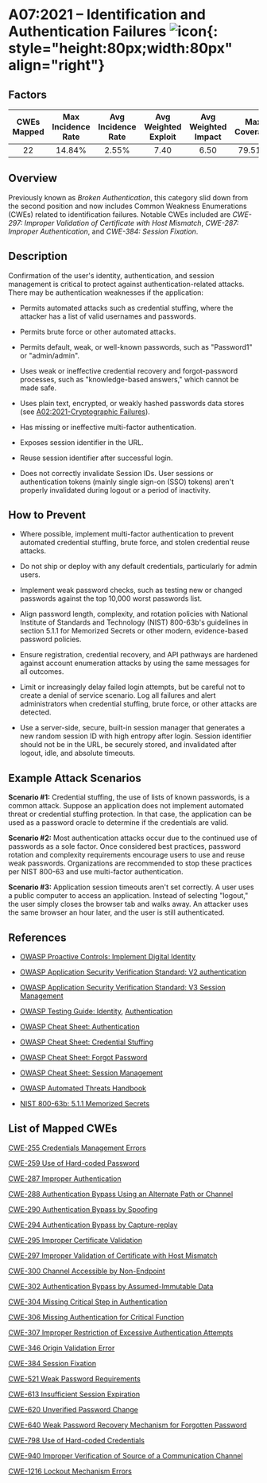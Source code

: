 # A07:2021 – Identification and Authentication Failures    ![icon](assets/TOP_10_Icons_Final_Identification_and_Authentication_Failures.png){: style="height:80px;width:80px" align="right"}

## Factors

| CWEs Mapped | Max Incidence Rate | Avg Incidence Rate | Avg Weighted Exploit | Avg Weighted Impact | Max Coverage | Avg Coverage | Total Occurrences | Total CVEs |
|:-------------:|:--------------------:|:--------------------:|:--------------:|:--------------:|:----------------------:|:---------------------:|:-------------------:|:------------:|
| 22          | 14.84%             | 2.55%              | 7.40                 | 6.50                | 79.51%       | 45.72%       | 132,195           | 3,897      |

## Overview

Previously known as *Broken Authentication*, this category slid down
from the second position and now includes Common Weakness 
Enumerations (CWEs) related to identification
failures. Notable CWEs included are *CWE-297: Improper Validation of
Certificate with Host Mismatch*, *CWE-287: Improper Authentication*, and
*CWE-384: Session Fixation*.

## Description 

Confirmation of the user's identity, authentication, and session
management is critical to protect against authentication-related
attacks. There may be authentication weaknesses if the application:

-   Permits automated attacks such as credential stuffing, where the
    attacker has a list of valid usernames and passwords.

-   Permits brute force or other automated attacks.

-   Permits default, weak, or well-known passwords, such as "Password1"
    or "admin/admin".

-   Uses weak or ineffective credential recovery and forgot-password
    processes, such as "knowledge-based answers," which cannot be made
    safe.

-   Uses plain text, encrypted, or weakly hashed passwords data stores (see
    [A02:2021-Cryptographic Failures](A02_2021-Cryptographic_Failures.md)).

-   Has missing or ineffective multi-factor authentication.

-   Exposes session identifier in the URL.

-   Reuse session identifier after successful login.

-   Does not correctly invalidate Session IDs. User sessions or
    authentication tokens (mainly single sign-on (SSO) tokens) aren't
    properly invalidated during logout or a period of inactivity.

## How to Prevent

-   Where possible, implement multi-factor authentication to prevent
    automated credential stuffing, brute force, and stolen credential
    reuse attacks.

-   Do not ship or deploy with any default credentials, particularly for
    admin users.

-   Implement weak password checks, such as testing new or changed
    passwords against the top 10,000 worst passwords list.

-   Align password length, complexity, and rotation policies with
    National Institute of Standards and Technology (NIST)
    800-63b's guidelines in section 5.1.1 for Memorized Secrets or other
    modern, evidence-based password policies.

-   Ensure registration, credential recovery, and API pathways are
    hardened against account enumeration attacks by using the same
    messages for all outcomes.

-   Limit or increasingly delay failed login attempts, but be careful not to create a denial of service scenario. Log all failures
    and alert administrators when credential stuffing, brute force, or
    other attacks are detected.

-   Use a server-side, secure, built-in session manager that generates a
    new random session ID with high entropy after login. Session identifier
    should not be in the URL, be securely stored, and invalidated after
    logout, idle, and absolute timeouts.

## Example Attack Scenarios

**Scenario #1:** Credential stuffing, the use of lists of known
passwords, is a common attack. Suppose an application does not implement
automated threat or credential stuffing protection. In that case, the
application can be used as a password oracle to determine if the
credentials are valid.

**Scenario #2:** Most authentication attacks occur due to the continued
use of passwords as a sole factor. Once considered best practices,
password rotation and complexity requirements encourage users to use
and reuse weak passwords. Organizations are recommended to stop these
practices per NIST 800-63 and use multi-factor authentication.

**Scenario #3:** Application session timeouts aren't set correctly. A
user uses a public computer to access an application. Instead of
selecting "logout," the user simply closes the browser tab and walks
away. An attacker uses the same browser an hour later, and the user is
still authenticated.

## References

-   [OWASP Proactive Controls: Implement Digital
    Identity](https://owasp.org/www-project-proactive-controls/v3/en/c6-digital-identity)

-   [OWASP Application Security Verification Standard: V2
    authentication](https://owasp.org/www-project-application-security-verification-standard)

-   [OWASP Application Security Verification Standard: V3 Session
    Management](https://owasp.org/www-project-application-security-verification-standard)

-   [OWASP Testing Guide: Identity](https://owasp.org/www-project-web-security-testing-guide/stable/4-Web_Application_Security_Testing/03-Identity_Management_Testing/README), [Authentication](https://owasp.org/www-project-web-security-testing-guide/stable/4-Web_Application_Security_Testing/04-Authentication_Testing/README)

-   [OWASP Cheat Sheet:
    Authentication](https://cheatsheetseries.owasp.org/cheatsheets/Authentication_Cheat_Sheet.html)

-   [OWASP Cheat Sheet: Credential Stuffing](https://cheatsheetseries.owasp.org/cheatsheets/Credential_Stuffing_Prevention_Cheat_Sheet.html)

-   [OWASP Cheat Sheet: Forgot
    Password](https://cheatsheetseries.owasp.org/cheatsheets/Forgot_Password_Cheat_Sheet.html)

-   [OWASP Cheat Sheet: Session Management](https://cheatsheetseries.owasp.org/cheatsheets/Session_Management_Cheat_Sheet.html)

-   [OWASP Automated Threats
    Handbook](https://owasp.org/www-project-automated-threats-to-web-applications/)

-   [NIST 800-63b: 5.1.1 Memorized Secrets](https://pages.nist.gov/800-63-3/sp800-63b.html#memsecret)

## List of Mapped CWEs

[CWE-255 Credentials Management Errors](https://cwe.mitre.org/data/definitions/255.html)

[CWE-259 Use of Hard-coded Password](https://cwe.mitre.org/data/definitions/259.html)

[CWE-287 Improper Authentication](https://cwe.mitre.org/data/definitions/287.html)

[CWE-288 Authentication Bypass Using an Alternate Path or Channel](https://cwe.mitre.org/data/definitions/288.html)

[CWE-290 Authentication Bypass by Spoofing](https://cwe.mitre.org/data/definitions/290.html)

[CWE-294 Authentication Bypass by Capture-replay](https://cwe.mitre.org/data/definitions/294.html)

[CWE-295 Improper Certificate Validation](https://cwe.mitre.org/data/definitions/295.html)

[CWE-297 Improper Validation of Certificate with Host Mismatch](https://cwe.mitre.org/data/definitions/297.html)

[CWE-300 Channel Accessible by Non-Endpoint](https://cwe.mitre.org/data/definitions/300.html)

[CWE-302 Authentication Bypass by Assumed-Immutable Data](https://cwe.mitre.org/data/definitions/302.html)

[CWE-304 Missing Critical Step in Authentication](https://cwe.mitre.org/data/definitions/304.html)

[CWE-306 Missing Authentication for Critical Function](https://cwe.mitre.org/data/definitions/306.html)

[CWE-307 Improper Restriction of Excessive Authentication Attempts](https://cwe.mitre.org/data/definitions/307.html)

[CWE-346 Origin Validation Error](https://cwe.mitre.org/data/definitions/346.html)

[CWE-384 Session Fixation](https://cwe.mitre.org/data/definitions/384.html)

[CWE-521 Weak Password Requirements](https://cwe.mitre.org/data/definitions/521.html)

[CWE-613 Insufficient Session Expiration](https://cwe.mitre.org/data/definitions/613.html)

[CWE-620 Unverified Password Change](https://cwe.mitre.org/data/definitions/620.html)

[CWE-640 Weak Password Recovery Mechanism for Forgotten Password](https://cwe.mitre.org/data/definitions/640.html)

[CWE-798 Use of Hard-coded Credentials](https://cwe.mitre.org/data/definitions/798.html)

[CWE-940 Improper Verification of Source of a Communication Channel](https://cwe.mitre.org/data/definitions/940.html)

[CWE-1216 Lockout Mechanism Errors](https://cwe.mitre.org/data/definitions/1216.html)
